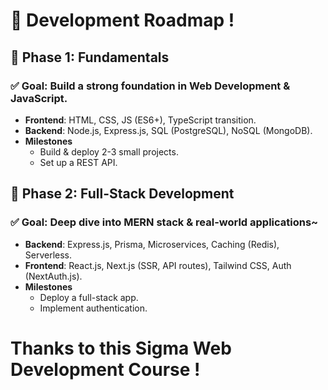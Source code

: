 # 🚀 Development Roadmap !

## 🔹 Phase 1: Fundamentals   
### ✅ Goal: Build a strong foundation in Web Development & JavaScript.
- **Frontend**: HTML, CSS, JS (ES6+), TypeScript transition.  
- **Backend**: Node.js, Express.js, SQL (PostgreSQL), NoSQL (MongoDB).
- **Milestones**
  - Build & deploy 2-3 small projects.  
  - Set up a REST API.  
  
## 🔹 Phase 2: Full-Stack Development
### ✅ Goal: Deep dive into MERN stack & real-world applications~
- **Backend**: Express.js, Prisma, Microservices, Caching (Redis), Serverless. 
- **Frontend**: React.js, Next.js (SSR, API routes), Tailwind CSS, Auth (NextAuth.js).
- **Milestones**  
  - Deploy a full-stack app.
  - Implement authentication.
 
# Thanks to this Sigma Web Development Course ! 
